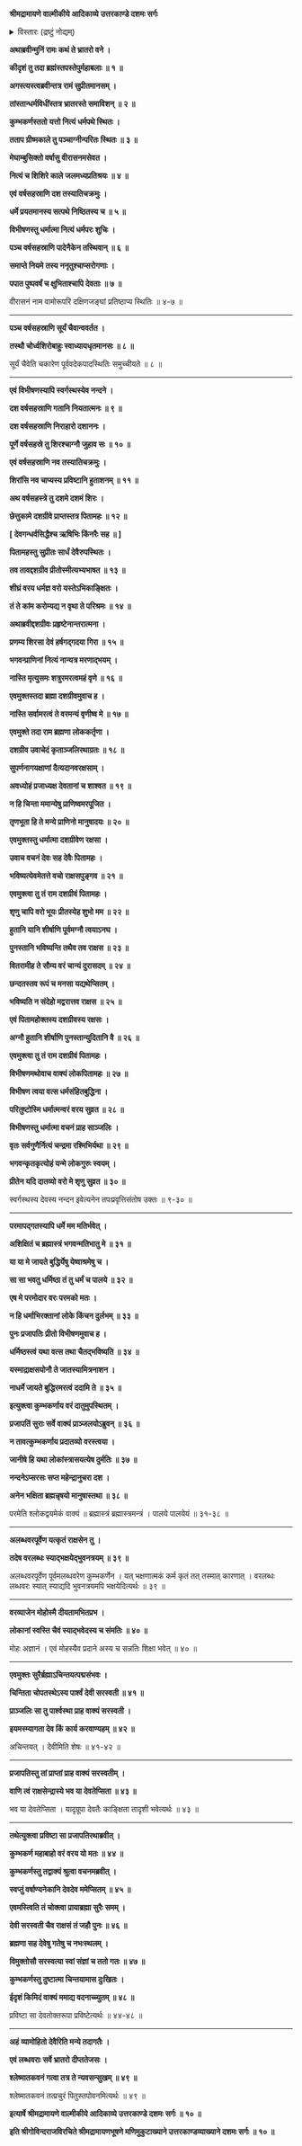 **श्रीमद्रामायणे वाल्मीकीये आदिकाव्ये उत्तरकाण्डे दशमः सर्गः**

<details><summary>विस्तारः (द्रष्टुं नोद्यम्)</summary>

रावणादि-तपस्-तुष्टेन ब्रह्मणा  
रावणाय तत्-प्रार्थनानुसारेण  
मानुषान्य-सर्वावध्यत्व-वर-दान-पूर्वकं  
पुनः परितोषाच्  
छेदे छेदे पुनर् नव-नव-शिरः-प्ररोहादि-विषयक-वरान्तर-दानम् ॥ १॥  

विभीषणाय तत्-प्रार्थनानुरेधेन  
धार्मिकत्वादि-वर-दान-पूर्वकं स्वयं-चिर-जीवित्व-वरदानम् ॥ २ ॥ 

कुंभकर्णाय वरदान-प्रवृत्तेन ब्रह्मणा  
देव-गण-प्रार्थनया सरस्वतीं प्रति तज्-जिह्वा-संनिधानेन  
विपरीत-वर-वरण-करण-प्रेरणा ॥ ३ ॥ 

ब्रह्मणा सरस्वती-विमोहित-मनस्कतया  
कुंभकर्णेन चिर-स्वाप-याचने  
तस्मै तद्-दान-पूर्वकं स्व-लोक-गमनम् ॥ ४ ॥
</details>


**अथाब्रवीन्मुनिं रामः कथं ते भ्रातरो वने ।**

**कीदृशं तु तदा ब्रह्मंस्तपस्तेपुर्महाबलाः ॥ १ ॥**

**अगस्त्यस्त्वब्रवीन्तत्र रामं सुप्रीतमानसम् ।**

**तांस्तान्धर्मविधींस्तत्र भ्रातरस्ते समाविशन् ॥ २ ॥**

**कुम्भकर्णस्ततो यत्तो नित्यं धर्मपथे स्थितः ।**

**तताप ग्रीष्मकाले तु पञ्चाग्नीन्परितः स्थितः ॥ ३ ॥**

**मेघाम्बुसिक्तो वर्षासु वीरासनमसेवत ।**

**नित्यं च शिशिरे काले जलमध्यप्रतिश्रयः ॥ ४ ॥**

**एवं वर्षसहस्राणि दश तस्यातिचक्रमुः ।**

**धर्मे प्रयतमानस्य सत्पथे निष्ठितस्य च ॥ ५ ॥**

**विभीषणस्तु धर्मात्मा नित्यं धर्मपरः शुचिः ।**

**पञ्च वर्षसहस्राणि पादेनैकेन तस्थिवान् ॥ ६ ॥**

**समाप्ते नियमे तस्य ननृतुश्चाप्सरोगणाः ।**

**पपात पुष्पवर्षं च क्षुभिताश्चापि देवताः ॥ ७ ॥**

वीरासनं नाम वामोरूपरि दक्षिणजङ्घां प्रतिष्ठाप्य स्थितिः ॥ ४-७ ॥

****

**पञ्च वर्षसहस्राणि सूर्यं चैवान्ववर्तत ।**

**तस्थौ चोर्ध्वशिरोबाहुः स्वाध्यायधृतमानसः ॥ ८ ॥**

सूर्यं चैवेति चकारेण पूर्ववदेकपादस्थितिः समुच्चीयते ॥ ८ ॥

****

**एवं विभीषणस्यापि स्वर्गस्थस्येव नन्दने ।**

**दश वर्षसहस्राणि गतानि नियतात्मनः ॥ ९ ॥**

**दश वर्षसहस्राणि निराहारो दशाननः ।**

**पूर्णे वर्षसहस्रे तु शिरश्चाग्नौ जुहाव सः ॥ १० ॥**

**एवं वर्षसहस्राणि नव तस्यातिचक्रमुः ।**

**शिरांसि नव चाप्यस्य प्रविष्टानि हुताशनम् ॥ ११ ॥**

**अथ वर्षसहस्त्रे तु दशमे दशमं शिरः ।**

**छेत्तुकामे दशग्रीवे प्राप्तस्तत्र पितामहः ॥ १२ ॥**

**\[ देवगन्धर्वसिद्धैश्च ऋषिभिः किंनरैः सह ॥ \]**

**पितामहस्तु सुप्रीतः सार्धं देवैरुपस्थितः ।**

**तव तावद्दशग्रीव प्रीतोस्मीत्यभ्यभाषत ॥ १३ ॥**

**शीघ्रं वरय धर्मज्ञ वरो यस्तेऽभिकाङ्क्षितः ।**

**तं ते कांम करोम्यद्य न वृथा ते परिश्रमः ॥ १४ ॥**

**अथाब्रवीद्दशग्रीवः प्रहृष्टेनान्तरात्मना ।**

**प्रणम्य शिरसा देवं हर्षगद्गदया गिरा ॥ १५ ॥**

**भगवन्प्राणिनां नित्यं नान्यत्र मरणाद्भयम् ।**

**नास्ति मृत्युसमः शत्रुरमरत्वमहं वृणे ॥ १६ ॥**

**एवमुक्तस्तदा ब्रह्मा दशग्रीवमुवाच ह ।**

**नास्ति सर्वामरत्वं ते वरमन्यं वृणीष्व मे ॥ १७ ॥**

**एवमुक्ते तदा राम ब्रह्मणा लोककर्तृणा ।**

**दशग्रीव उवाचेदं कृताञ्जलिरथाग्रतः ॥ १८ ॥**

**सुपर्णनागयक्षाणां दैत्यदानवरक्षसाम् ।**

**अवध्योहं प्रजाध्यक्ष देवतानां च शाश्वत ॥ १९ ॥**

**न हि चिन्ता ममान्येषु प्राणिष्वमरपूजित ।**

**तृणभूता हि ते मन्ये प्राणिनो मानुषादयः ॥ २० ॥**

**एवमुक्तस्तु धर्मात्मा दशग्रीवेण रक्षसा ।**

**उवाच वचनं देवः सह देवैः पितामहः ।**

**भविष्यत्येवमेतत्ते वचो राक्षसपुङ्गव ॥ २१ ॥**

**एवमुक्त्वा तु तं राम दशग्रीवं पितामहः ।**

**शृणु चापि वरो भूयः प्रीतस्येह शुभो मम ॥ २२ ॥**

**हुतानि यानि शीर्षाणि पूर्वमग्नौ त्वयाऽनघ ।**

**पुनस्तानि भविष्यन्ति तथैव तव राक्षस ॥ २३ ॥**

**वितरामीह ते सौम्य वरं चान्यं दुरासदम् ॥ २४ ॥**

**छन्दतस्तव रूपं च मनसा यद्यथेप्सितम् ।**

**भविष्यति न संदेहो मद्वरात्तव राक्षस ॥ २५ ॥**

**एवं पितामहोक्तस्य दशग्रीवस्य रक्षसः ।**

**अग्नौ हुतानि शीर्षाणि पुनस्तान्युदितानि वै ॥ २६ ॥**

**एवमुक्त्वा तु तं राम दशग्रीवं पितामहः ।**

**विभीषणमथोवाच वाक्यं लोकपितामहः ॥ २७ ॥**

**विभीषण त्वया वत्स धर्मसंहितबुद्धिना ।**

**परितुष्टोस्मि धर्मात्मन्वरं वरय सुव्रत ॥ २८ ॥**

**विभीषणस्तु धर्मात्मा वचनं प्राह साञ्जलिः ।**

**वृतः सर्वगुणैर्नित्यं चन्द्रमा रश्मिभिर्यथा ॥ २९ ॥**

**भगवन्कृतकृत्योहं यन्मे लोकगुरुः स्वयम् ।**

**प्रीतेन यदि दातव्यो वरो मे शृणु सुव्रत ॥ ३० ॥**

स्वर्गस्थस्य देवस्य नन्दन इवेत्यनेन तपःप्रवृत्तिसंतोष उक्तः ॥ ९-३० ॥

****

**परमापद्गतस्यापि धर्मे मम मतिर्भवेत् ।**

**अशिक्षितं च ब्रह्मास्त्रं भगवन्मतिभातु मे ॥ ३१ ॥**

**या या मे जायते बुद्धिर्येषु येष्वाश्रमेषु च ।**

**सा सा भवतु धर्मिष्ठा तं तु धर्मं च पालये ॥ ३२ ॥**

**एष मे परमोदार वरः परमको मतः ।**

**न हि धर्माभिरक्तानां लोके किंचन दुर्लभम् ॥ ३३ ॥**

**पुनः प्रजापतिः प्रीतो विभीषणमुवाच ह ।**

**धर्मिष्ठस्त्वं यथा वत्स तथा चैतद्भविष्यति ॥ ३४ ॥**

**यस्माद्राक्षसयोनौ ते जातस्यामित्रनाशन ।**

**नाधर्मे जायते बुद्धिरमरत्वं ददामि ते ॥ ३५ ॥**

**इत्युक्त्वा कुम्भकर्णाय वरं दातुमुपस्थितम् ।**

**प्रजापतिं सुराः सर्वे वाक्यं प्राञ्जलयोऽब्रुवन् ॥ ३६ ॥**

**न तावत्कुम्भकर्णाय प्रदातव्यो वरस्त्वया ।**

**जानीषे हि यथा लोकांस्त्रासयत्येष दुर्मतिः ॥ ३७ ॥**

**नन्दनेऽप्सरसः सप्त महेन्द्रानुचरा दश ।**

**अनेन भक्षिता ब्रह्मन्नृषयो मानुषास्तथा ॥ ३८ ॥**

परमेति श्लोकद्वयमेकं वाक्यं ॥ ब्रह्मास्त्रं ब्रह्मास्त्रमन्त्रं । पालये पालयेयं ॥ ३१-३८ ॥

****

**अलब्धवरपूर्वेण यत्कृतं राक्षसेन तु ।**

**तदेष वरलब्धः स्याद्भक्षयेद्भुवनत्रयम् ॥ ३९ ॥**

अलब्धवरपूर्वेण पूर्वमलब्धवरेण कुम्भकर्णेन । यत् भक्षणात्मकं कर्म कृतं तत् तस्मात् कारणात् । वरलब्धः लब्धवरः स्यात् स्याद्यदि भुवनत्रयमपि भक्षयेदित्यर्थः ॥ ३९ ॥

****

**वरव्याजेन मोहोस्मै दीयतामभितप्रभ ।**

**लोकानां स्वस्ति चैवं स्याद्भवेदस्य च संमतिः ॥ ४० ॥**

मोहः अज्ञानं । एवं मोहस्यैव प्रदाने अस्य च सन्नतिः शिक्षा भवेत् ॥ ४० ॥

****

**एवमुक्तः सुरैर्ब्रह्माऽचिन्तयत्पद्मसंभवः ।**

**चिन्तिता चोपतस्थेऽस्य पार्श्वं देवी सरस्वती ॥ ४१ ॥**

**प्राञ्जलिः सा तु पार्श्वस्था प्राह वाक्यं सरस्वती ।**

**इयमस्म्यागता देव किं कार्य करवाण्यहम् ॥ ४२ ॥**

अचिन्तयत् । देवीमिति शेषः ॥ ४१-४२ ॥

****

**प्रजापतिस्तु तां प्राप्तां प्राह वाक्यं सरस्वतीम् ।**

**वाणि त्वं राक्षसेन्द्रास्ये भव या देवतेप्सिता ॥ ४३ ॥**

भव या देवतेप्सिता । यादृग्रूपा देवतैः काङ्क्षिता तादृशी भवेत्यर्थः ॥ ४३ ॥

****

**तथेत्युक्त्वा प्रविष्टा सा प्रजापतिरथाब्रवीत् ।**

**कुम्भकर्ण महाबाहो वरं वरय यो मतः ॥ ४४ ॥**

**कुम्भकर्णस्तु तद्वाक्यं श्रुत्वा वचनमब्रवीत् ।**

**स्वप्तुं वर्षाण्यनेकानि देवदेव ममेप्सितम् ॥ ४५ ॥**

**एवमस्त्विति तं चोक्त्वा प्रायाब्रह्मा सुरैः समम् ।**

**देवी सरस्वती चैव राक्षसं तं जहौ पुनः ॥ ४६ ॥**

**ब्रह्मणा सह देवेषु गतेषु च नभःस्थलम् ।**

**विमुक्तोसौ सरस्वत्या स्वां संज्ञां च ततो गतः ॥ ४७ ॥**

**कुम्भकर्णस्तु दुष्टात्मा चिन्तयामास दुःखितः ।**

**ईदृशं किमिदं वाक्यं ममाद्य वदनाच्च्युतम् ॥ ४८ ॥**

प्रविष्टा सा देवतोक्तरूपा प्रविष्टेत्यर्थः ॥ ४४-४८ ॥

****

**अहं व्यामोहितो देवैरिति मन्ये तदागतैः ।**

**एवं लब्धवराः सर्वे भ्रातरो दीप्ततेजसः ।**

**श्लेष्मातकवनं गत्वा तत्र ते न्यवसन्सुखम् ॥ ४९ ॥**

श्लेष्मातकवनं तत्प्रचुरं पितुस्तपोवनमित्यर्थः ॥ ४९ ॥

**इत्यार्षे श्रीमद्रामायणे वाल्मीकीये आदिकाव्ये उत्तरकाण्डे दशमः सर्गः ॥ १० ॥**

**इति श्रीगोविन्दराजविरचिते श्रीमद्रामायणभूषणे मणिमुकुटाख्याने उत्तरकाण्डव्याख्याने दशमः सर्गः ॥ १० ॥**
